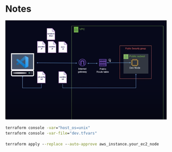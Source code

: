 # Notes
![architechure](./architechure.PNG)

```cmd
terraform console -var="host_os=unix"
terraform console -var-file="dev.tfvars"

terraform apply --replace --auto-approve aws_instance.your_ec2_node
```